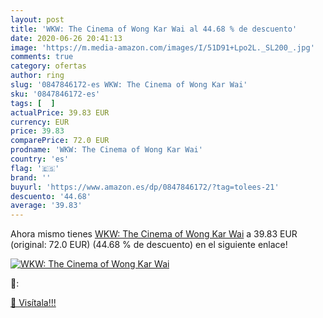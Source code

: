 ```yaml
---
layout: post
title: 'WKW: The Cinema of Wong Kar Wai al 44.68 % de descuento'
date: 2020-06-26 20:41:13
image: 'https://m.media-amazon.com/images/I/51D91+Lpo2L._SL200_.jpg'
comments: true
category: ofertas
author: ring
slug: '0847846172-es WKW: The Cinema of Wong Kar Wai'
sku: '0847846172-es'
tags: [  ]
actualPrice: 39.83 EUR
currency: EUR
price: 39.83
comparePrice: 72.0 EUR
prodname: 'WKW: The Cinema of Wong Kar Wai'
country: 'es'
flag: '🇪🇸'
brand: ''
buyurl: 'https://www.amazon.es/dp/0847846172/?tag=tolees-21'
descuento: '44.68'
average: '39.83'
---
```


Ahora mismo tienes [WKW: The Cinema of Wong Kar Wai](https://www.amazon.es/dp/0847846172/?tag=tolees-21) a 39.83 EUR (original: 72.0 EUR) (44.68 %  de descuento) en el siguiente enlace!

[![WKW: The Cinema of Wong Kar Wai](https://m.media-amazon.com/images/I/51D91+Lpo2L._SL200_.jpg)](https://www.amazon.es/dp/0847846172/?tag=tolees-21)

🔎:


[🛒 Visítala!!!](https://www.amazon.es/dp/0847846172/?tag=tolees-21)
